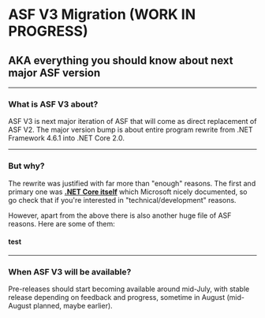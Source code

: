 # ASF V3 Migration (WORK IN PROGRESS)

## AKA everything you should know about next major ASF version

---

### What is ASF V3 about?

ASF V3 is next major iteration of ASF that will come as direct replacement of ASF V2. The major version bump is about entire program rewrite from .NET Framework 4.6.1 into .NET Core 2.0.

---

### But why?

The rewrite was justified with far more than "enough" reasons. The first and primary one was **[.NET Core itself](https://blogs.msdn.microsoft.com/dotnet/2016/09/26/introducing-net-standard/)** which Microsoft nicely documented, so go check that if you're interested in "technical/development" reasons.

However, apart from the above there is also another huge file of ASF reasons. Here are some of them:

#### test

---

### When ASF V3 will be available?

Pre-releases should start becoming available around mid-July, with stable release depending on feedback and progress, sometime in August (mid-August planned, maybe earlier).